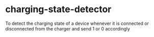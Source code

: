 # charging-state-detector
To detect the charging state of a device whenever it is connected or disconnected from the charger and send 1 or 0 accordingly
